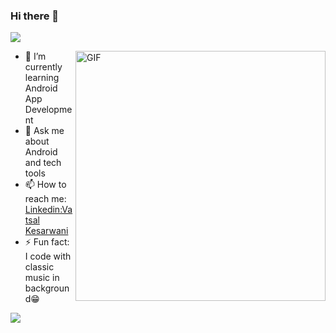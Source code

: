 ### Hi there 👋
![](https://komarev.com/ghpvc/?username=plazzy99&color=blue)

<img align="right" alt="GIF" src="https://i.imgur.com/8MupZHY.gif" width="400px" />

- 🌱 I’m currently learning Android App Development
- 💬 Ask me about Android and tech tools
- 📫 How to reach me: [Linkedin:Vatsal Kesarwani](https://www.linkedin.com/in/vatsal-kesarwani-4a3858171/)
- ⚡ Fun fact: I code with classic music in background😁
<!-- 👯 I’m looking to collaborate on ... -->
<!-- 🔭 I’m currently working on Java -->
<!-- 🤔 I’m looking for help with ... -->
<!-- 😄 Pronouns: -->

![](https://github-readme-stats.vercel.app/api?username=plazzy99&show_icons=true&hide_border=true)
